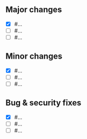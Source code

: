 ## Major changes

- [X] #...
- [ ] #...
- [ ] #...

## Minor changes

- [X] #...
- [ ] #...
- [ ] #...

## Bug & security fixes

- [X] #...
- [ ] #...
- [ ] #...
